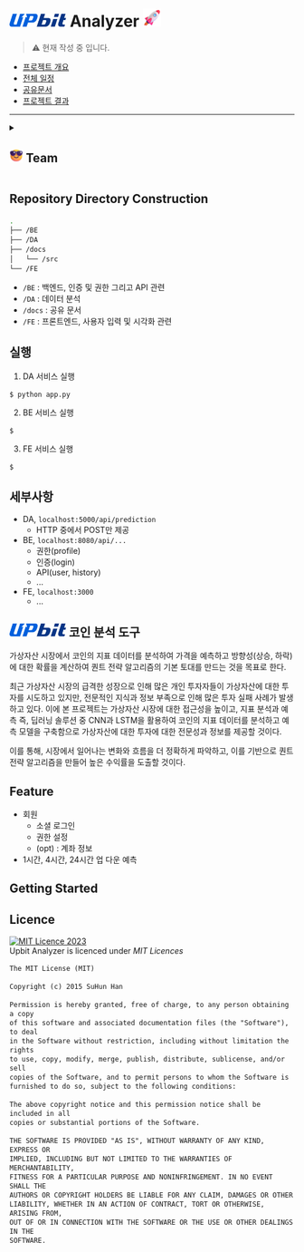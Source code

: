 # <img src="./docs/src/UPbit_Logo.png" width="100px"> Analyzer <img src="./docs/src/rocket_1f680.png" width="32">
> ⚠️ 현재 작성 중 입니다.

- [프로젝트 개요](./docs/%ED%94%84%EB%A1%9C%EC%A0%9D%ED%8A%B8%20%EA%B0%9C%EC%9A%94.md)
- [전체 일정](https://docs.google.com/spreadsheets/d/e/2PACX-1vQ6NO3S690jTnfTCiZB_MAGH-jBSA-ScnEENhPfQ8uZtSG5Jdo5vpDjM23-MLmRMgb7BkTrkATmnBN5/pubhtml)
- [공유문서](https://docs.google.com/document/d/1Bt0cfzcVKcwxEbGj5aRHXapT-DvbQEuAQ8SBbd036y8/edit?usp=sharing)
- [프로젝트 결과]([https://docs.google.com/document/d/1Bt0cfzcVKcwxEbGj5aRHXapT-DvbQEuAQ8SBbd036y8/edit?usp=sharing](https://github.com/FireAntss/UpbitAnalyzer/blob/main/docs/UpbitAnalyzer.pdf))

---
<details>
<summary><h2><img src="./docs/src/smiling-face-with-sunglasses_1f60e.png" width="24"> Team</h2></summary>
<table width="80%">
<tr><th>강유현</th><th>오세훈</th><th>조영일</th></tr>
<tr align="center"><td>Team Leader/BE</td><td>DA/BE</td><td>FE/BE</td></tr>
<tr><td><img src="https://avatars.githubusercontent.com/u/122770678?v=4"></td><td><img src="https://avatars.githubusercontent.com/u/122770694?v=4"></td><td><img src="https://avatars.githubusercontent.com/u/122770896?v=4"></td></tr>
</table>
</details>

## Repository Directory Construction
```bash
.
├── /BE
├── /DA
├── /docs
│   └── /src
└── /FE
```
- `/BE` : 백엔드, 인증 및 권한 그리고 API 관련
- `/DA` : 데이터 분석
- `/docs` : 공유 문서
- `/FE` : 프론트엔드, 사용자 입력 및 시각화 관련

## 실행

1. DA 서비스 실행
```
$ python app.py
```
2. BE 서비스 실행
```
$
```
3. FE 서비스 실행
```
$
```

## 세부사항

- DA, `localhost:5000/api/prediction`
    - HTTP 중에서 POST만 제공
- BE, `localhost:8080/api/...`
    - 권한(profile)
    - 인증(login)
    - API(user, history)
    - ...
- FE, `localhost:3000`
    - ...

## <img src="./docs/src/UPbit_Logo.png" width="100px"> 코인 분석 도구
가상자산 시장에서 코인의 지표 데이터를 분석하여 가격을 예측하고 방향성(상승, 하락)에 대한 확률을 계산하여 퀀트 전략 알고리즘의 기본 토대를 만드는 것을 목표로 한다.

최근 가상자산 시장의 급격한 성장으로 인해 많은 개인 투자자들이 가상자산에 대한 투자를 시도하고 있지만, 전문적인 지식과 정보 부족으로 인해 많은 투자 실패 사례가 발생하고 있다. 이에 본 프로젝트는 가상자산 시장에 대한 접근성을 높이고, 지표 분석과 예측 즉, 딥러닝 솔루션 중 CNN과 LSTM을 활용하여 코인의 지표 데이터를 분석하고 예측 모델을 구축함으로 가상자산에 대한 투자에 대한 전문성과 정보를 제공할 것이다. 

이를 통해, 시장에서 일어나는 변화와 흐름을 더 정확하게 파악하고, 이를 기반으로 퀀트 전략 알고리즘을 만들어 높은 수익률을 도출할 것이다.

## Feature
- 회원
    - 소셜 로그인
    - 권한 설정
    - (opt) : 계좌 정보
- 1시간, 4시간, 24시간 업 다운 예측
## Getting Started



## Licence
<a rel="license" href="https://mit-license.org/"><img alt="MIT Licence 2023" style="border-width:0" src="https://img.shields.io/badge/license-MIT Licence -lightgrey" /></a><br/>
Upbit Analyzer is licenced under *MIT Licences*
```
The MIT License (MIT)

Copyright (c) 2015 SuHun Han

Permission is hereby granted, free of charge, to any person obtaining a copy
of this software and associated documentation files (the "Software"), to deal
in the Software without restriction, including without limitation the rights
to use, copy, modify, merge, publish, distribute, sublicense, and/or sell
copies of the Software, and to permit persons to whom the Software is
furnished to do so, subject to the following conditions:

The above copyright notice and this permission notice shall be included in all
copies or substantial portions of the Software.

THE SOFTWARE IS PROVIDED "AS IS", WITHOUT WARRANTY OF ANY KIND, EXPRESS OR
IMPLIED, INCLUDING BUT NOT LIMITED TO THE WARRANTIES OF MERCHANTABILITY,
FITNESS FOR A PARTICULAR PURPOSE AND NONINFRINGEMENT. IN NO EVENT SHALL THE
AUTHORS OR COPYRIGHT HOLDERS BE LIABLE FOR ANY CLAIM, DAMAGES OR OTHER
LIABILITY, WHETHER IN AN ACTION OF CONTRACT, TORT OR OTHERWISE, ARISING FROM,
OUT OF OR IN CONNECTION WITH THE SOFTWARE OR THE USE OR OTHER DEALINGS IN THE
SOFTWARE.
```

